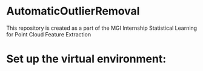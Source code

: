 # AutomaticOutlierRemoval
This repository is created as a part of the MGI Internship Statistical Learning for Point Cloud Feature Extraction

# Set up the virtual environment:
